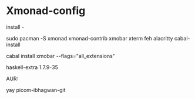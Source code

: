 # Xmonad-config

install - 

sudo pacman -S xmonad xmonad-contrib xmobar xterm feh alacritty cabal-install

cabal install xmobar --flags="all_extensions"

haskell-extra 1.7.9-35

AUR:

yay picom-ibhagwan-git

